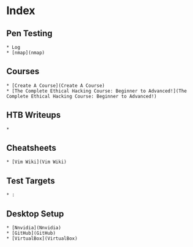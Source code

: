 # Index 

## Pen Testing
    * Log
    * [nmap](nmap)

## Courses
    * [Create A Course](Create A Course)
    * [The Complete Ethical Hacking Course: Beginner to Advanced!](The Complete Ethical Hacking Course: Beginner to Advanced!)

## HTB Writeups
    * 

## Cheatsheets
    * [Vim Wiki](Vim Wiki)
    
## Test Targets
    * :

## Desktop Setup
    * [Nnvidia](Nnvidia)
    * [GitHub](GitHub)
    * [VirtualBox](VirtualBox)
